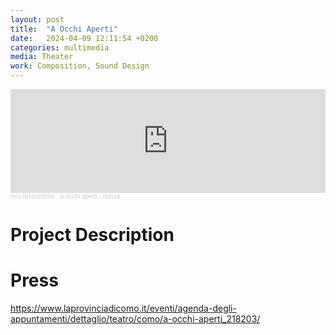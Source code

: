 ```yaml
---
layout: post
title:  "A Occhi Aperti"
date:   2024-04-09 12:11:54 +0200
categories: multimedia
media: Theater
work: Composition, Sound Design
---
```



<iframe width="100%" height="166" scrolling="no" frameborder="no" allow="autoplay" src="https://w.soundcloud.com/player/?url=https%3A//api.soundcloud.com/tracks/1797055039&color=%23ff5500&auto_play=false&hide_related=false&show_comments=true&show_user=true&show_reposts=false&show_teaser=true"></iframe><div style="font-size: 10px; color: #cccccc;line-break: anywhere;word-break: normal;overflow: hidden;white-space: nowrap;text-overflow: ellipsis; font-family: Interstate,Lucida Grande,Lucida Sans Unicode,Lucida Sans,Garuda,Verdana,Tahoma,sans-serif;font-weight: 100;"><a href="https://soundcloud.com/mrz-brt-portfolio" title="mrz-brt-portfolio" target="_blank" style="color: #cccccc; text-decoration: none;">mrz-brt-portfolio</a> · <a href="https://soundcloud.com/mrz-brt-portfolio/a-occhi-aperti-danza" title="a occhi aperti - danza" target="_blank" style="color: #cccccc; text-decoration: none;">a occhi aperti - danza</a></div>

<h1> Project Description </h1>



<h1> Press </h1>

https://www.laprovinciadicomo.it/eventi/agenda-degli-appuntamenti/dettaglio/teatro/como/a-occhi-aperti_218203/